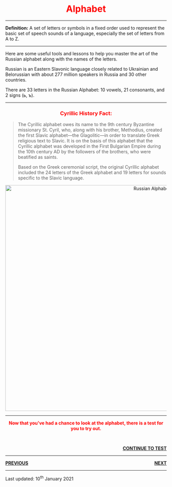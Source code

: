 <div class="container">
<h1 style="text-align:center; color:red;">Alphabet</h1>
<hr>
 <p><b>Definition:</b> A set of letters or symbols in a fixed order used to represent the basic set of speech sounds of a language, especially the set of letters from A to Z.</p>
 <hr>
<p>Here are some useful tools and lessons to help you master the art of the Russian alphabet along with the names of the letters.</p>

<p>Russian is an Eastern Slavonic language closely related to Ukrainian and Belorussian with about 277 million speakers in Russia and 30 other countries.</p>

<p>There are 33 letters in the Russian Alphabet: 10 vowels, 21 consonants, and 2 signs (ь, ъ).</p>
<hr>
<h3 style="text-align:center; color:red;">Cyrillic History Fact:</h3>
<blockquote cite="https://learnrussian.rt.com/alphabet/the-history-of-the-cyrillic-alphabet/">

<p>The Cyrillic alphabet owes its name to the 9th century Byzantine missionary St. Cyril, who, along with his brother, Methodius, created the first Slavic alphabet—the Glagolitic—in order to translate Greek religious text to Slavic. It is on the basis of this alphabet that the Cyrillic alphabet was developed in the First Bulgarian Empire during the 10th century AD by the followers of the brothers, who were beatified as saints.</p>

<p>Based on the Greek ceremonial script, the original Cyrillic alphabet included the 24 letters of the Greek alphabet and 19 letters for sounds specific to the Slavic language.</p>
</blockquote>
</div>
<div class="container">
<p style="text-align:center;"><img src="https://bencrowder.net/images/languages/RussianAlphabet.png/" alt="Russian Alphabet" width="900" height="705"></p>
 </div>
 <div class="container">
 <hr>  
 <p style="text-align:center; color:red;"><b>Now that you've had a chance to look at the alphabet, there is a test for you to try out.</b></p>
 <br>  
 <p> <a style="float:right;" href="https://jameslock98.github.io/SML5202-2020-Final-JamesLock/page7.html" class="btn2"> <b>CONTINUE TO TEST</b> </a> </p> 
 <br>
 <hr>
<p> <a style="float:left;" href="https://jameslock98.github.io/SML5202-2020-Final-JamesLock/" class="btn2"> <b>PREVIOUS</b> </a> </p>
<p> <a style="float:right;" href="https://jameslock98.github.io/SML5202-2020-Final-JamesLock/page3.html" class="btn2"> <b>NEXT</b> </a> </p>
 <br>
 <hr>
  <p> Last updated: 10<sup>th</sup> January 2021 </p>
